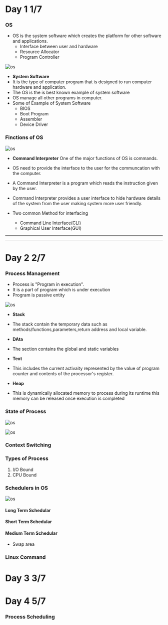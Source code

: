 # Day 1 1/7
### OS
- OS  is the system software which creates the platform for other software and applications.
	- Interface between user and hardware
	- Resource Allocator 
	- Program Controller

![os](https://github.com/shreeshailaya/c-dac/blob/main/Operating%20system/Media/1_os.png)

- **System Software**
- It is the type of computer program that is designed to run computer hardware and application.
- The OS is the is best known example of system software
- OS manage all other programs in computer.
- Some of Example of System Software
	- BIOS
	- Boot Program
	- Assembler
	- Device Driver
	


### Finctions of OS 

![os](https://github.com/shreeshailaya/c-dac/blob/main/Operating%20system/Media/2_os.png)

- **Command Interpreter**
One of the major functions of OS is commands.
- OS need to provide the interface to the user for the communcation with the computer.
- A Command Interpreter is a program which reads the instruction given by the user.
- Command Interpreter provides a user interface to hide hardware details of the system from the user making system more user friendly.

- Two common Method for interfacing
	- Command Line Interface(CLI)
	- Graphical User Interface(GUI)

***
***

# Day 2 2/7
### Process Management
- Process is "Program in execution".
- It is a part of program which is under execution
- Program is passive entity


![os](https://github.com/shreeshailaya/c-dac/blob/main/Operating%20system/Media/3_process.png)

- **Stack**

- The stack contain the temporary data such as methods/functions,parameters,return address and local variable.

- **DAta**
- The section contains the global and static variables

- **Text**
- This includes the current activaity represented by the value of program counter and contents of the processor's register.

- **Heap**
- This is dynamically allocated memory to process during its runtime this memory can be released once execution is completed

### State of Process
![os](https://github.com/shreeshailaya/c-dac/blob/main/Operating%20system/Media/4_process.png)

![os](https://github.com/shreeshailaya/c-dac/blob/main/Operating%20system/Media/5_process.png)


### Context Switching

### Types of Process
1. I/O Bound
2. CPU Bound

### Schedulers in OS 
![os](https://github.com/shreeshailaya/c-dac/blob/main/Operating%20system/Media/6_schedulers.png)

#### Long Term Schedular

#### Short Term Schedular

#### Medium Term Schedular
- Swap area


### Linux Command

# Day 3 3/7

	
# Day 4 5/7

### Process Scheduling
